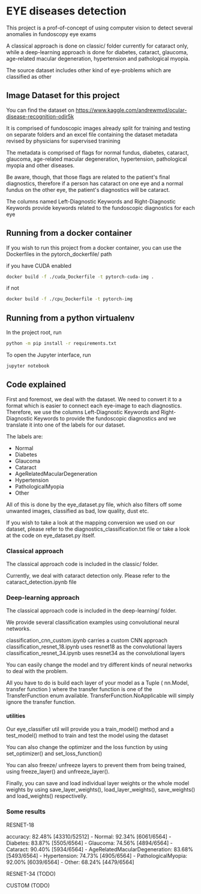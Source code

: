 # EYE diseases detection

This project is a prof-of-concept of using computer vision to detect several anomalies in fundoscopy eye exams

A classical approach is done on classic/ folder currently for cataract only, while a deep-learning approach is done for
diabetes, cataract, glaucoma, age-related macular degeneration, hypertension and pathological myopia.

The source dataset includes other kind of eye-problems which are classified as other


## Image Dataset for this project

You can find the dataset on https://www.kaggle.com/andrewmvd/ocular-disease-recognition-odir5k

It is comprised of fundoscopic images already split for training and testing on separate folders and an excel file containing 
the dataset metadata revised by physicians for supervised tranining

The metadata is comprised of flags for normal fundus, diabetes, cataract, glaucoma, age-related macular degeneration, hypertension, pathological myopia and other diseases.

Be aware, though, that those flags are related to the patient's final diagnostics, therefore if a person has cataract on one eye and a normal fundus on the other eye, the patient's diagnostics will be cataract.

The columns named Left-Diagnostic Keywords and Right-Diagnostic Keywords provide keywords related to the fundoscopic diagnostics for each eye


## Running from a docker container

If you wish to run this project from a docker container, you can use the Dockerfiles in the pytorch_dockerfile/ path

if you have CUDA enabled
```sh
docker build -f ./cuda_Dockerfile -t pytorch-cuda-img .
```

if not
```sh
docker build -f ./cpu_Dockerfile -t pytorch-img
```


## Running from a python virtualenv 

In the project root, run

```sh
python -m pip install -r requirements.txt
```

To open the Jupyter interface, run

```sh
jupyter notebook
```

## Code explained

First and foremost, we deal with the dataset. We need to convert it to a format which is easier to connect each eye-image to each diagnostics. 
Therefore, we use the columns Left-Diagnostic Keywords and Right-Diagnostic Keywords to provide the fundoscopic diagnostics and we translate it
into one of the labels for our dataset.

The labels are:

- Normal
- Diabetes
- Glaucoma
- Cataract
- AgeRelatedMacularDegeneration
- Hypertension
- PathologicalMyopia
- Other

All of this is done by the eye_dataset.py file, which also filters off some unwanted images, classified as bad, low quality, dust etc.

If you wish to take a look at the mapping conversion we used on our dataset, please refer to the diagnostics_classification.txt file or
take a look at the code on eye_dataset.py itself.

### Classical approach

The classical approach code is included in the classic/ folder.

Currently, we deal with cataract detection only. Please refer to the cataract_detection.ipynb  file

### Deep-learning approach

The classical approach code is included in the deep-learning/ folder.

We provide several classification examples using convolutional neural networks. 


classification_cnn_custom.ipynb carries a custom CNN approach
classification_resnet_18.ipynb uses resnet18 as the convolutional layers
classification_resnet_34.ipynb uses resnet34 as the convolutional layers

You can easily change the model and try different kinds of neural networks to deal with the problem.

All you have to do is build each layer of your model as a Tuple ( nn.Model, transfer function ) where
the transfer function is one of the TransferFunction enum available. TransferFunction.NoApplicable will simply ignore the transfer function.

#### utilities

Our eye_classifier util will provide you a train_model() method and a test_model() method to train and test the model using the dataset

You can also change the optimizer and the loss function by using set_optimizer() and set_loss_function()

You can also freeze/ unfreeze layers to prevent them from being trained, using freeze_layer() and unfreeze_layer().

Finally, you can save and load individual layer weights or the whole model weights by using save_layer_weights(), load_layer_weights(),
save_weights() and load_weights() respectivelly.

### Some results


RESNET-18

accuracy: 82.48% [43310/52512]
	 - Normal: 92.34% [6061/6564]
	 - Diabetes: 83.87% [5505/6564]
	 - Glaucoma: 74.56% [4894/6564]
	 - Cataract: 90.40% [5934/6564]
	 - AgeRelatedMacularDegeneration: 83.68% [5493/6564]
	 - Hypertension: 74.73% [4905/6564]
	 - PathologicalMyopia: 92.00% [6039/6564]
	 - Other: 68.24% [4479/6564]

RESNET-34 (TODO)



CUSTOM (TODO)

